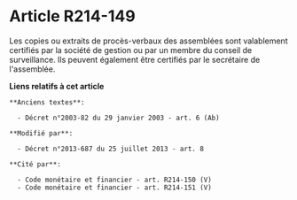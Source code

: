 # Article R214-149

Les copies ou extraits de procès-verbaux des assemblées sont valablement certifiés par la société de gestion ou par un membre
du conseil de surveillance. Ils peuvent également être certifiés par le secrétaire de l'assemblée.

**Liens relatifs à cet article**

	**Anciens textes**:

	  - Décret n°2003-82 du 29 janvier 2003 - art. 6 (Ab)

	**Modifié par**:

	  - Décret n°2013-687 du 25 juillet 2013 - art. 8

	**Cité par**:

	  - Code monétaire et financier - art. R214-150 (V)
	  - Code monétaire et financier - art. R214-151 (V)
